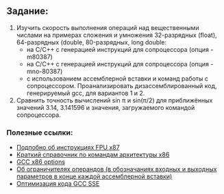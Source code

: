 ## Задание:

1. Изучить скорость выполнения операций над вещественными числами на примерах сложения и умножения 32-разрядных (float), 64-разрядных (double, 80-разрядных, long double:
    - на C/C++ с генерацией инструкций для сопроцессора (опция -m80387)
    - на C/C++ с генерацией инструкций для сопроцессора (опция -mno-80387)
    - с использованием ассемблерной вставки и команд работы с сопроцессором.
Проанализировать дизассемблированный код, генерируемый gcc, для вариантов 1 и 2.
2. Сравнить точность вычислений sin π и sin(π/2) для приближённых значений 3.14, 3.141596 и значения, загружаемого командой сопроцессора.

### Полезные ссылки:
- [Подпобно об инструкциях FPU x87](https://wasm.in/threads/kodirovanie-fpu-instrukcij-intel-x87.34392/)
- [Краткий справочник по командам архитектуры x86](http://www.ccfit.nsu.ru/~kireev/lab2/lab2com.htm)
- [GCC x86 options](https://gcc.gnu.org/onlinedocs/gcc/x86-Options.html)
- [Об ограничителях операндов (в обозначаниях входных и выходных параметров в конце каждой ассемблерной вставки)](http://av-assembler.ru/asm/high-level-languages/assembler-gcc.php#:~:text=6.%20%D0%9F%D0%9E%D0%94%D0%A0%D0%9E%D0%91%D0%9D%D0%95%D0%95%20%D0%9E%D0%91%20%D0%9E%D0%93%D0%A0%D0%90%D0%9D%D0%98%D0%A7%D0%98%D0%A2%D0%95%D0%9B%D0%AF%D0%A5)
- [Оптимизация кода GCC SSE](https://qa.ostack.cn/qa/?qa=784641/)